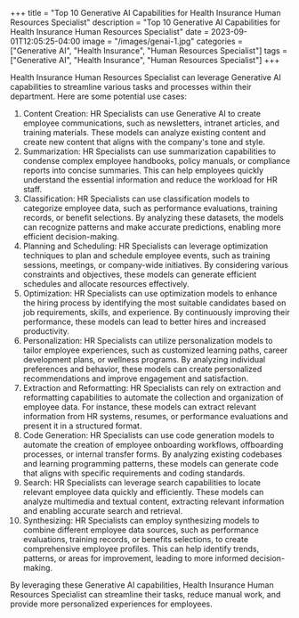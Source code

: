 +++
title = "Top 10 Generative AI Capabilities for Health Insurance Human Resources Specialist"
description = "Top 10 Generative AI Capabilities for Health Insurance Human Resources Specialist"
date = 2023-09-01T12:05:25-04:00
image = "/images/genai-1.jpg"
categories = ["Generative AI", "Health Insurance", "Human Resources Specialist"]
tags = ["Generative AI", "Health Insurance", "Human Resources Specialist"]
+++

Health Insurance Human Resources Specialist can leverage Generative AI capabilities to streamline various tasks and processes within their department. Here are some potential use cases:

1. Content Creation: HR Specialists can use Generative AI to create employee communications, such as newsletters, intranet articles, and training materials. These models can analyze existing content and create new content that aligns with the company's tone and style.
2. Summarization: HR Specialists can use summarization capabilities to condense complex employee handbooks, policy manuals, or compliance reports into concise summaries. This can help employees quickly understand the essential information and reduce the workload for HR staff.
3. Classification: HR Specialists can use classification models to categorize employee data, such as performance evaluations, training records, or benefit selections. By analyzing these datasets, the models can recognize patterns and make accurate predictions, enabling more efficient decision-making.
4. Planning and Scheduling: HR Specialists can leverage optimization techniques to plan and schedule employee events, such as training sessions, meetings, or company-wide initiatives. By considering various constraints and objectives, these models can generate efficient schedules and allocate resources effectively.
5. Optimization: HR Specialists can use optimization models to enhance the hiring process by identifying the most suitable candidates based on job requirements, skills, and experience. By continuously improving their performance, these models can lead to better hires and increased productivity.
6. Personalization: HR Specialists can utilize personalization models to tailor employee experiences, such as customized learning paths, career development plans, or wellness programs. By analyzing individual preferences and behavior, these models can create personalized recommendations and improve engagement and satisfaction.
7. Extraction and Reformatting: HR Specialists can rely on extraction and reformatting capabilities to automate the collection and organization of employee data. For instance, these models can extract relevant information from HR systems, resumes, or performance evaluations and present it in a structured format.
8. Code Generation: HR Specialists can use code generation models to automate the creation of employee onboarding workflows, offboarding processes, or internal transfer forms. By analyzing existing codebases and learning programming patterns, these models can generate code that aligns with specific requirements and coding standards.
9. Search: HR Specialists can leverage search capabilities to locate relevant employee data quickly and efficiently. These models can analyze multimedia and textual content, extracting relevant information and enabling accurate search and retrieval.
10. Synthesizing: HR Specialists can employ synthesizing models to combine different employee data sources, such as performance evaluations, training records, or benefits selections, to create comprehensive employee profiles. This can help identify trends, patterns, or areas for improvement, leading to more informed decision-making.

By leveraging these Generative AI capabilities, Health Insurance Human Resources Specialist can streamline their tasks, reduce manual work, and provide more personalized experiences for employees.
